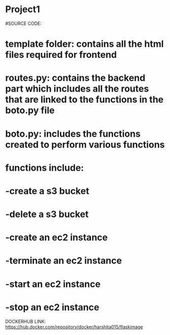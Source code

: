 # Project1
#SOURCE CODE:
#               template folder: contains all the html files required for frontend
#               routes.py: contains the backend part which includes all the routes that are linked to the functions in the boto.py file
#               boto.py: includes the functions created to perform various functions
#                        functions include:
#                                              -create a s3 bucket 
#                                              -delete a s3 bucket
#                                              -create an ec2 instance
#                                              -terminate an ec2 instance
#                                              -start an ec2 instance
#                                              -stop an ec2 instance


DOCKERHUB LINK: https://hub.docker.com/repository/docker/harshita015/flaskimage
